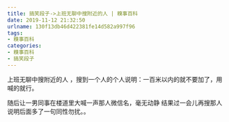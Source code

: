 ```yaml
---
title: 搞笑段子->上班无聊中搜附近的人 | 糗事百科
date: 2019-11-12 21:32:50
urlname: 130f13db46d422381fe14d582a997f96
tags: 
- 糗事百科
categories:
- 糗事百科
- 搞笑段子
---
```

上班无聊中搜附近的人 ，搜到一个人的个人说明：一百米以内的就不要加了，用喊的就行。

随后让一男同事在楼道里大喊一声那人微信名，毫无动静 结果过一会儿再搜那人说明后面多了一句同性勿扰。。


